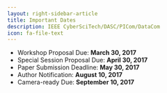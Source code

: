 ```yaml
---
layout: right-sidebar-article
title: Important Dates
description: IEEE CyberSciTech/DASC/PICom/DataCom
icon: fa-file-text
---
```


* Workshop Proposal Due: **March 30, 2017**
* Special Session Proposal Due: **April 30, 2017**
* Paper Submission Deadline: **May 30, 2017**
* Author Notification: **August 10, 2017**
* Camera-ready Due: **September 10, 2017**
